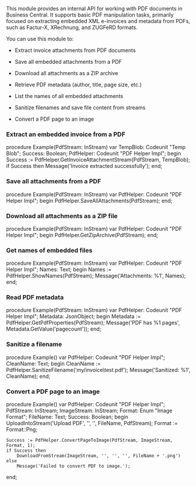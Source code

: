 This module provides an internal API for working with PDF documents in Business Central. It supports basic PDF manipulation tasks, primarily focused on extracting embedded XML e-invoices and metadata from PDFs, such as Factur-X, XRechnung, and ZUGFeRD formats.

You can use this module to:

- Extract invoice attachments from PDF documents

- Save all embedded attachments from a PDF

- Download all attachments as a ZIP archive

- Retrieve PDF metadata (author, title, page size, etc.)

- List the names of all embedded attachments

- Sanitize filenames and save file content from streams

- Convert a PDF page to an image

### Extract an embedded invoice from a PDF
procedure Example(PdfStream: InStream)
var
    TempBlob: Codeunit "Temp Blob";
    Success: Boolean;
    PdfHelper: Codeunit "PDF Helper Impl";
begin
    Success := PdfHelper.GetInvoiceAttachmentStream(PdfStream, TempBlob);
    if Success then
        Message('Invoice extracted successfully');
end;

### Save all attachments from a PDF
procedure Example(PdfStream: InStream)
var
    PdfHelper: Codeunit "PDF Helper Impl";
begin
    PdfHelper.SaveAllAttachments(PdfStream);
end;

### Download all attachments as a ZIP file
procedure Example(PdfStream: InStream)
var
    PdfHelper: Codeunit "PDF Helper Impl";
begin
    PdfHelper.GetZipArchive(PdfStream);
end;

### Get names of embedded files
procedure Example(PdfStream: InStream)
var
    PdfHelper: Codeunit "PDF Helper Impl";
    Names: Text;
begin
    Names := PdfHelper.ShowNames(PdfStream);
    Message('Attachments: %1', Names);
end;

### Read PDF metadata
procedure Example(PdfStream: InStream)
var
    PdfHelper: Codeunit "PDF Helper Impl";
    Metadata: JsonObject;
begin
    Metadata := PdfHelper.GetPdfProperties(PdfStream);
    Message('PDF has %1 pages', Metadata.GetValue('pagecount'));
end;

### Sanitize a filename
procedure Example()
var
    PdfHelper: Codeunit "PDF Helper Impl";
    CleanName: Text;
begin
    CleanName := PdfHelper.SanitizeFilename('my/invoice\test.pdf');
    Message('Sanitized: %1', CleanName);
end;

### Convert a PDF page to an image
procedure Example()
var
    PdfHelper: Codeunit "PDF Helper Impl";
    PdfStream: InStream;
    ImageStream: InStream;
    Format: Enum "Image Format";
    FileName: Text;
    Success: Boolean;
begin
    UploadIntoStream('Upload PDF', '', '', FileName, PdfStream);
    Format := Format::Png;

    Success := PdfHelper.ConvertPageToImage(PdfStream, ImageStream, Format, 1);
    if Success then
        DownloadFromStream(ImageStream, '', '', '', FileName + '.png')
    else
        Message('Failed to convert PDF to image.');
end;
